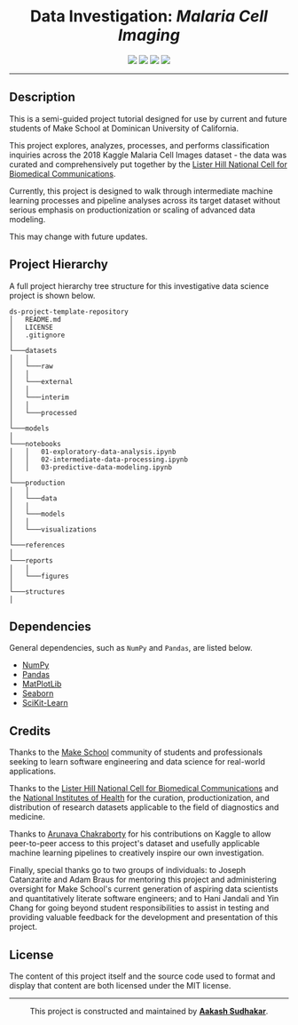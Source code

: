 <h1 align="center"><b>Data Investigation</b>: <i>Malaria Cell Imaging</i></h1>

<p align="center">
<a href="/LICENSE"><img src="https://img.shields.io/badge/license-MIT-blue.svg"/></a>
<a href="https://docs.python.org/3/index.html"><img src="https://img.shields.io/badge/python-3.8-blue.svg"/></a>
<a href="https://github.com/AakashSudhakar/malaria-imaging-investigation/commits/master"><img src="https://img.shields.io/github/last-commit/AakashSudhakar/malaria-imaging-investigation.svg?style=flat"/></a>
<a href="https://github.com/AakashSudhakar/malaria-imaging-investigation"><img src="https://img.shields.io/github/repo-size/AakashSudhakar/malaria-imaging-investigation.svg?style=flat"/></a>

---

## Description

This is a semi-guided project tutorial designed for use by current and future students of Make School at Dominican University of California. 

This project explores, analyzes, processes, and performs classification inquiries across the 2018 Kaggle Malaria Cell Images dataset - the data was curated and comprehensively put together by the [Lister Hill National Cell for Biomedical Communications](https://lhncbc.nlm.nih.gov/LHC-downloads/downloads.html#malaria-datasets).

Currently, this project is designed to walk through intermediate machine learning processes and pipeline analyses across its target dataset without serious emphasis on productionization or scaling of advanced data modeling.

This may change with future updates. 

## Project Hierarchy

A full project hierarchy tree structure for this investigative data science project is shown below.

```
ds-project-template-repository
│   README.md
│   LICENSE
│   .gitignore
│
└───datasets
│   │
│   └───raw 
│   │   
│   └───external
│   │   
│   └───interim
│   │   
│   └───processed
│
└───models
│
└───notebooks
│   │   01-exploratory-data-analysis.ipynb
│   │   02-intermediate-data-processing.ipynb
│   │   03-predictive-data-modeling.ipynb
│
└───production
│   │   
│   └───data
│   │   
│   └───models
│   │   
│   └───visualizations
│   
└───references
│   
└───reports
│   │   
│   └───figures
│
└───structures
│   
```

## Dependencies

General dependencies, such as `NumPy` and `Pandas`, are listed below. 

* [NumPy](https://github.com/numpy/numpy)
* [Pandas](https://github.com/pandas-dev/pandas)
* [MatPlotLib](https://github.com/matplotlib/matplotlib)
* [Seaborn](https://github.com/mwaskom/seaborn)
* [SciKit-Learn](https://github.com/scikit-learn/scikit-learn)

## Credits

Thanks to the [Make School](https://makeschool.com/) community of students and professionals seeking to learn software engineering and data science for real-world applications. 

Thanks to the [Lister Hill National Cell for Biomedical Communications](https://lhncbc.nlm.nih.gov/) and the [National Institutes of Health](https://www.nih.gov/) for the curation, productionization, and distribution of research datasets applicable to the field of diagnostics and medicine. 

Thanks to [Arunava Chakraborty](https://www.kaggle.com/iarunava) for his contributions on Kaggle to allow peer-to-peer access to this project's dataset and usefully applicable machine learning pipelines to creatively inspire our own investigation.

Finally, special thanks go to two groups of individuals: to Joseph Catanzarite and Adam Braus for mentoring this project and administering oversight for Make School's current generation of aspiring data scientists and quantitatively literate software engineers; and to Hani Jandali and Yin Chang for going beyond student responsibilities to assist in testing and providing valuable feedback for the development and presentation of this project. 

## License

The content of this project itself and the source code used to format and display that content are both licensed under the MIT license.

---

<p align="center">This project is constructed and maintained by <strong><a href="https://www.linkedin.com/in/aakashsudhakar/">Aakash Sudhakar</a></strong>.
</p>
